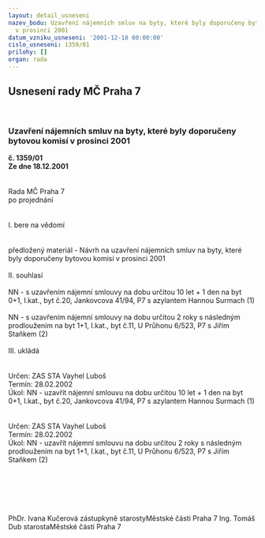 ```yaml
---
layout: detail_usneseni
nazev_bodu: Uzavření nájemních smluv na byty, které byly doporučeny bytovou komisí
  v prosinci 2001
datum_vzniku_usneseni: '2001-12-18 00:00:00'
cislo_usneseni: 1359/01
prilohy: []
organ: rada
---
```

<div id="ucUsn_pList" class="usn">
	<span><h2>Usnesení rady MČ Praha 7 </h2>
<br></span><div class="standBody">
<span><h3>Uzavření nájemních smluv na byty, které byly doporučeny bytovou komisí v prosinci 2001</h3></span><div class="center">
		<strong>č. 1359/01</strong><br>
	</div>
<div class="center">
		<strong>Ze dne 18.12.2001</strong><br><br>
	</div>
<br>Rada MČ Praha 7<br>po projednání<br><br><br>I.	bere na vědomí<br><br> <br>předložený materiál - Návrh na uzavření nájemních smluv na byty, které byly doporučeny bytovou komisí v prosinci 2001<br><br>II.	souhlasí <br><br>NN - s uzavřením nájemní smlouvy na dobu určitou 10 let + 1 den na byt 0+1, I.kat., byt č.20, Jankovcova 41/94, P7 s azylantem Hannou Surmach (1)<br><br>NN - s uzavřením nájemní smlouvy na dobu určitou 2 roky s následným prodloužením na byt 1+1, I.kat., byt č.11, U Průhonu 6/523, P7 s Jiřím Staňkem (2)<br><br>III.	ukládá <br><br> <br>Určen:	ZAS STA Vayhel Luboš<br>Termín: 28.02.2002<br>Úkol:	NN - uzavřít nájemní smlouvu na dobu určitou 10 let + 1 den na byt 0+1, I.kat., byt č.20, Jankovcova 41/94, P7 s azylantem Hannou Surmach (1)<br> <br> <br>Určen:	ZAS STA Vayhel Luboš<br>Termín: 28.02.2002<br>Úkol:	NN - uzavřít nájemní smlouvu na dobu určitou 2 roky s následným prodloužením na byt 1+1, I.kat., byt č.11, U Průhonu 6/523, P7 s Jiřím Staňkem (2)<br> <br> <br><br><br> <br>	<br>PhDr. Ivana Kučerová zástupkyně starostyMěstské části Praha 7	Ing. Tomáš Dub starostaMěstské části Praha 7<br>	<br><br>
</div>
</div>